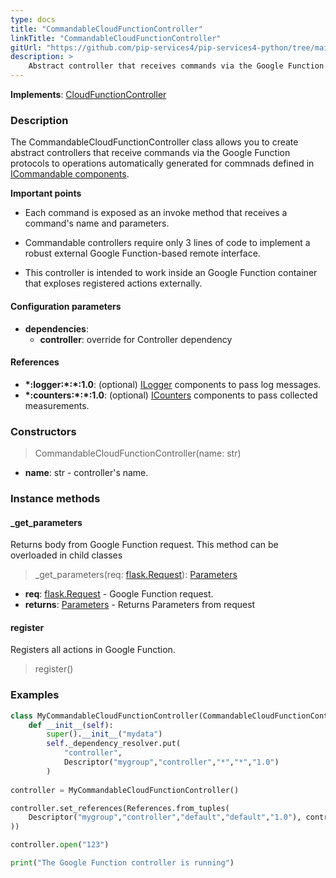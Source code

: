 ```yaml
---
type: docs
title: "CommandableCloudFunctionController"
linkTitle: "CommandableCloudFunctionController"
gitUrl: "https://github.com/pip-services4/pip-services4-python/tree/main/pip-services4-gcp-python"
description: >
    Abstract controller that receives commands via the Google Function protocol to operations automatically generated for commands defined in [ICommandable components](../../../rpc/commands/icommandable).
---
```


**Implements**: [CloudFunctionController](../cloud_function_controller)

### Description
The CommandableCloudFunctionController class allows you to create abstract controllers that receive commands via the Google Function protocols to operations automatically generated for commnads defined in [ICommandable components](../../../rpc/commands/icommandable).

**Important points** 

- Each command is exposed as an invoke method that receives a command's name and parameters.

- Commandable controllers require only 3 lines of code to implement a robust external Google Function-based remote interface.

- This controller is intended to work inside an Google Function container that exploses registered actions externally.

#### Configuration parameters
 
- **dependencies**:
    - **controller**: override for Controller dependency


#### References
- **\*:logger:\*:\*:1.0**: (optional) [ILogger](../../../observability/log/ilogger) components to pass log messages.
- **\*:counters:\*:\*:1.0**: (optional) [ICounters](../../../observability/count/icounters) components to pass collected measurements.

### Constructors

> CommandableCloudFunctionController(name: str) 

- **name**: str - controller's name.


### Instance methods

#### _get_parameters
Returns body from Google Function request.
This method can be overloaded in child classes

> _get_parameters(req: [flask.Request](https://flask.palletsprojects.com/en/2.1.x/api/#incoming-request-data)): [Parameters](../../../components/exec/parameters)

- **req**: [flask.Request](https://flask.palletsprojects.com/en/2.1.x/api/#incoming-request-data) - Google Function request.
- **returns**: [Parameters](../../../components/exec/parameters) - Returns Parameters from request

#### register
Registers all actions in Google Function.
> register()


### Examples

```python
class MyCommandableCloudFunctionController(CommandableCloudFunctionController):
    def __init__(self):
        super().__init__("mydata")
        self._dependency_resolver.put(
            "controller",
            Descriptor("mygroup","controller","*","*","1.0")
        )
      
controller = MyCommandableCloudFunctionController()

controller.set_references(References.from_tuples(
    Descriptor("mygroup","controller","default","default","1.0"), controller
))

controller.open("123")

print("The Google Function controller is running")
```
